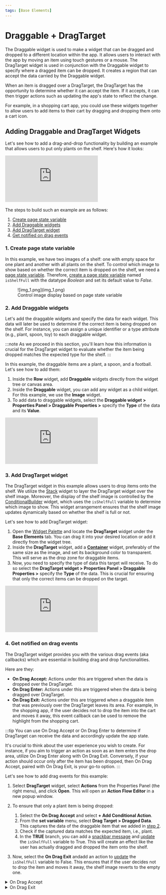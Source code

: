```yaml
---
tags: [Base Elements]
---
```


# Draggable + DragTarget

The Draggable widget is used to make a widget that can be dragged and dropped to a different location within the app. It allows users to interact with the app by moving an item using touch gestures or a mouse. The DragTarget widget is used in conjunction with the Draggable widget to specify where a dragged item can be dropped. It creates a region that can accept the data carried by the Draggable widget.

When an item is dragged over a DragTarget, the DragTarget has the opportunity to determine whether it can accept the item. If it accepts, it can then trigger actions such as updating the app's state to reflect the change.

For example, in a shopping cart app, you could use these widgets together to allow users to add items to their cart by dragging and dropping them onto a cart icon.

## Adding Draggable and DragTarget Widgets

Let's see how to add a drag-and-drop functionality by building an example that allows users to put only plants on the shelf. Here's how it looks:

<div class="video-container"><iframe src="https://www.loom.
com/embed/68dcc413ad664a7e887e4e305aaec6c2?sid=59c1dcf4-2b71-4dd4-9f13-4cee933bcaf4" frameborder="0" allow="accelerometer; autoplay; clipboard-write; encrypted-media; gyroscope; picture-in-picture; web-share" referrerpolicy="strict-origin-when-cross-origin" allowfullscreen></iframe></div>


<p></p>

The steps to build such an example are as follows:

1. [Create page state variable](#1-create-page-state-variable)
2. [Add Draggable widgets](#2-add-draggable-widgets)
3. [Add DragTarget widget](#3-add-dragtarget-widget)
4. [Get notified on drag events](#4-get-notified-on-drag-events)

### 1. Create page state variable

In this example, we have two images of a shelf: one with empty space for one plant and another 
with all plants on the shelf. To control which image to show based on whether the correct item 
is dropped on the shelf, we need a 
[page state variable](../../pages/page-lifecycle.md#page-state). 
Therefore, 
[create a page state variable](../../pages/page-lifecycle.md#creating-a-page-state)
named `isShelfFull` with the datatype *Boolean* and set its default value to *False*.

<figure>
    ![img_1.png](img_1.png)
  <figcaption class="centered-caption">Control image display based on page state variable</figcaption>
</figure>

### 2. Add Draggable widgets

Let's add the draggable widgets and specify the data for each widget. This data will later be used to determine if the correct item is being dropped on the shelf. For instance, you can assign a unique identifier or a type attribute (e.g., plant, spoon, toy) to each draggable widget.

:::note
As we proceed in this section, you'll learn how this information is crucial for the DragTarget widget to evaluate whether the item being dropped matches the expected type for the shelf.
:::

In this example, the draggable items are a plant, a spoon, and a football. Let's see how to add them:

1. Inside the **Row** widget, add 
**Draggable** widgets directly from the widget tree or canvas area.
2. Inside the **Draggable** widget, you can add any widget as a child widget. For this example, we use the **Image** widget.
3. To add data to draggable widgets, select the **Draggable widget > Properties Panel > Draggable Properties >** specify the **Type** of the data and its **Value**.

<div class="video-container"><iframe src="https://www.loom.
com/embed/09755c639a8f4aaaa2ea2df8bb8b0324?sid=c4738082-d7ee-4e9b-8940-e887334e476b" frameborder="0" allow="accelerometer; autoplay; clipboard-write; encrypted-media; gyroscope; picture-in-picture; web-share" referrerpolicy="strict-origin-when-cross-origin" allowfullscreen></iframe></div>



### 3. Add DragTarget widget

The DragTarget widget in this example allows users to drop items onto the shelf. We utilize the [Stack](/widgets-and-components/widgets/layout-elements/stack) widget to layer the DragTarget widget over the shelf image. Moreover, the display of the shelf image is controlled by the [ConditionalBuilder](/widgets-and-components/widgets/base-elements/conditionalbuilder) widget, which uses the `isShelfFull` variable to determine which image to show. This widget arrangement ensures that the shelf image updates dynamically based on whether the shelf is full or not.

Let's see how to add DragTarget widget:

1. Open the [Widget Palette](../../../../intro/ff-ui/widget-palette.md) and locate the **DragTarget** widget under the **Base Elements** tab. You can drag it into your desired location or add it directly from the widget tree.
2. Inside the **DragTarget** widget, add a [**Container**](/widgets-and-components/widgets/layout-elements/container) widget, preferably of the same size as the image, and set its background color to transparent. This will serve as the drop zone for draggable items.
3. Now, you need to specify the type of data this target will receive. To do so select the **DragTarget widget > Properties Panel > Draggable Properties >** specify the **Type** of the data. This is crucial for ensuring that only the correct items can be dropped on the target.

<div class="video-container"><iframe src="https://www.loom.
com/embed/ffe78e15510d4cf2b34c1bbe0a54bad2?sid=97dadbab-779b-41ac-a23f-4f8d42e067b3" frameborder="0" allow="accelerometer; autoplay; clipboard-write; encrypted-media; gyroscope; picture-in-picture; web-share" referrerpolicy="strict-origin-when-cross-origin" allowfullscreen></iframe></div>



### 4. Get notified on drag events

The DragTarget widget provides you with the various drag events (aka callbacks) which are essential in building drag and drop functionalities.

Here are they:

- **On Drag Accept:** Actions under this are triggered when the data is dropped over the DragTarget.
- **On Drag Enter:** Actions under this are triggered when the data is being dragged over 
  DragTarget.
- **On Drag Exit:** Actions under this are triggered when a draggable item that was previously 
  over the DragTarget leaves its area. For example, In the shopping app, if the user decides not to drop the item into the cart and moves it away, this event callback can be used to remove the highlight from the shopping cart.

:::tip
You can use On Drag Accept or On Drag Enter to determine if DragTarget can receive the 
data and accordingly update the app state.

It's crucial to think about the user experience you wish to create. For instance, if you aim to trigger an action as soon as an item enters the drop area, utilize On Drag Enter along with On Drag Exit. Conversely, if your action should occur only after the item has been dropped, then On Drag Accept, paired with On Drag Exit, is your go-to option.
:::

Let's see how to add drag events for this example:

1. Select **DragTarget** widget, select **Actions** from the Properties Panel (the right menu), 
and click **Open**. This will open an **Action Flow Editor** in a new popup window.
2. To ensure that only a plant item is being dropped:

    1. Select the **On Drag Accept** and select **+ Add Conditional Action**.
    5. From the **set variable** menu, select **Drag Target > Dragged Data**. This captures the data of the draggable item that we added in [step 2](/widgets-and-components/widgets/base-elements/draggable-+-dragtarget#id-2.-add-draggable-widgets).
    8. Check if the captured data matches the expected item, i.e., plant.
    11. In the **TRUE** branch, you can add a [snackbar message](../../pages/page-elements.md#snackbar) and [update](../../pages/page-lifecycle.md#page-state) the `isShelfFull` variable to True. This will create an effect like the user has actually dragged and dropped the item onto the shelf.
3. Now, select the **On Drag Exit** andadd an action to [update](../../pages/page-lifecycle.md#page-state) the `isShelfFull` variable to False. This ensures that if the user decides not to drop the item and moves it away, the shelf image reverts to the empty one.

<details>
<summary>On Drag Accept</summary>

<div class="video-container"><iframe src="https://www.loom.
com/embed/53acd90e5f394581951173d4626c68a9?sid=0438be54-ed23-46e8-9f45-2cc36974037d" frameborder="0" allow="accelerometer; autoplay; clipboard-write; encrypted-media; gyroscope; picture-in-picture; web-share" referrerpolicy="strict-origin-when-cross-origin" allowfullscreen></iframe></div>


</details>

<details>
<summary>On Drag Exit</summary>

![img_2.png](img_2.png)
</details>